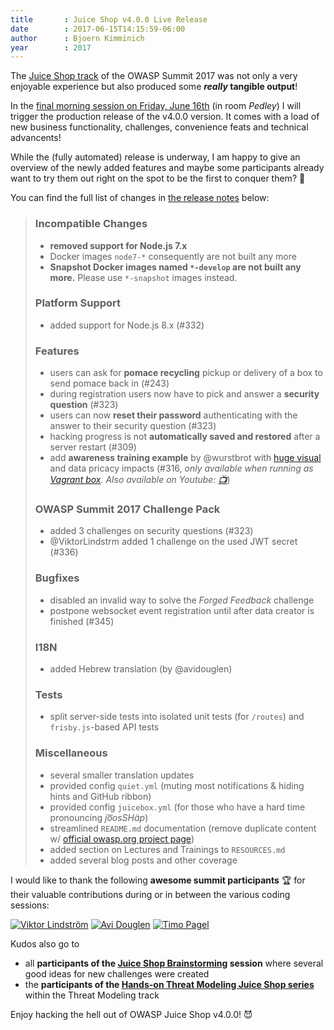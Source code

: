 ```yaml
---
title       : Juice Shop v4.0.0 Live Release
date        : 2017-06-15T14:15:59-06:00
author      : Bjoern Kimminich
year		: 2017
---
```


The
[Juice Shop track](https://owaspsummit.org/Working-Sessions/Juice-Shop/)
of the OWASP Summit 2017 was not only a very enjoyable experience but
also produced some **_really_ tangible output**!

In the
[final morning session on Friday, June 16th](https://owaspsummit.org/Working-Sessions/Juice-Shop/Juice-Shop-Release.html)
(in room _Pedley_) I will trigger the production release of the v4.0.0
version. It comes with a load of new business functionality, challenges,
convenience feats and technical advancents!

While the (fully automated) release is underway, I am happy to give an
overview of the newly added features and maybe some participants already
want to try them out right on the spot to be the first to conquer them?
🥇

You can find the full list of changes in
[the release notes](https://github.com/bkimminich/juice-shop/releases)
below:

> ### Incompatible Changes
>
> * **removed support for Node.js 7.x**
> * Docker images `node7-*` consequently are not built any more
> * **Snapshot Docker images named `*-develop` are not built any more.**
>   Please use `*-snapshot` images instead.
>
> ### Platform Support
>
> * added support for Node.js 8.x (#332)
>
> ### Features
>
> * users can ask for **pomace recycling** pickup or delivery of a box
>   to send pomace back in (#243)
> * during registration users now have to pick and answer a **security
>   question** (#323)
> * users can now **reset their password** authenticating with the
>   answer to their security question (#323)
> * hacking progress is not **automatically saved and restored** after a
>   server restart (#309)
> * add **awareness training example** by @wurstbrot with
>   [huge visual](https://gist.github.com/marcaube/692b5bdb99ba69b9b60f471d2721aa95)
>   and data pricacy impacts (#316, _only available when running as
>   [Vagrant box](https://github.com/bkimminich/juice-shop/blob/master/README.md#vagrant).
>   Also available on Youtube:
>   [📺](https://www.youtube.com/watch?v=L7ZEMWRm7LA)_)
>
> ### OWASP Summit 2017 Challenge Pack
>
> * added 3 challenges on security questions (#323)
> * @ViktorLindstrm added 1 challenge on the used JWT secret (#336)
>
> ### Bugfixes
>
> * disabled an invalid way to solve the _Forged Feedback_ challenge
> * postpone websocket event registration until after data creator is
>   finished (#345)
>
> ### I18N
>
> * added Hebrew translation (by @avidouglen)
>
> ### Tests
>
> * split server-side tests into isolated unit tests (for `/routes`) and
>   `frisby.js`-based API tests
>
> ### Miscellaneous
>
> * several smaller translation updates
> * provided config `quiet.yml` (muting most notifications & hiding
>   hints and GitHub ribbon)
> * provided config `juicebox.yml` (for those who have a hard time
>   pronouncing _jo͞osSHäp_)
> * streamlined `README.md` documentation (remove duplicate content w/
>   [official owasp.org project page](https://www.owasp.org/index.php/OWASP_Juice_Shop_Project))
> * added section on Lectures and Trainings to `RESOURCES.md`
> * added several blog posts and other coverage

I would like to thank the following **awesome summit participants** 🏆
for their valuable contributions during or in between the various coding
sessions:

[![Viktor Lindström](https://owaspgbgday.se/wp-content/uploads/2016/11/Viktor-229x300.jpg)](https://owaspsummit.org/Participants/ticket-24h/Viktor-Lindstrom.html)
[![Avi Douglen](https://media.licdn.com/mpr/mpr/shrinknp_200_200/AAEAAQAAAAAAAAkRAAAAJDkyZmFkMDRlLWMzZjAtNDk1Yy1hNDFiLTA2MTM2M2IzNzFhZA.jpg)](https://owaspsummit.org/Participants/ticket-24h-owasp/Avi-Douglen.html)
[![Timo Pagel](http://timo-pagel.de/assets/img/header-bg.jpg)](https://owaspsummit.org/Participants/ticket-24h-owasp/Timo-Pagel.html)

Kudos also go to
* all **participants of the
  [Juice Shop Brainstorming](https://owaspsummit.org/Working-Sessions/Juice-Shop/Juice-Shop-Brainstorming.html)
  session** where several good ideas for new challenges were created
* the **participants of the
  [Hands-on Threat Modeling Juice Shop series](https://owaspsummit.org/Working-Sessions/Threat-Model/index.html)**
  within the Threat Modeling track

Enjoy hacking the hell out of OWASP Juice Shop v4.0.0! 😈
